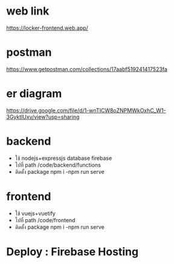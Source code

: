 # web link
https://locker-frontend.web.app/

# postman
https://www.getpostman.com/collections/17aabf519241417523fa

# er diagram
https://drive.google.com/file/d/1-wnTICW8oZNPMWkOxhC_W1-3GyktIUxv/view?usp=sharing

# backend
 - ใช้ nodejs+expressjs database firebase
 - ไปที่ path /code/backend/functions 
 - ติดตั้ง package npm i
-npm run serve

# frontend
- ใช้ vuejs+vuetify
- ไปที่ path /code/frontend
- ติดตั้ง package npm i
-npm run serve

# Deploy : Firebase Hosting